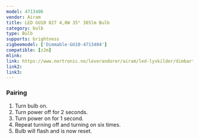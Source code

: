 ```yaml
---
model: 4713406
vendor: Airam
title: LED GU10 827 4,8W 35° 385lm Bulb
category: bulb
type: Bulb
supports: brightness
zigbeemodel: ['Dimmable-GU10-4713404']
compatible: [z2m]
mlink: 
link: https://www.nortronic.no/leverandorer/airam/led-lyskilder/dimbart/airam/led-gu10-827-4-8w-35-385lm-zdim-starter-sett-4713406-p0000082159
link2: 
link3: 
---
```

### Pairing
1. Turn bulb on.
2. Turn power off for 2 seconds.
3. Turn power on for 1 second.
4. Repeat turning off and turning on six times.
5. Bulb will flash and is now reset.